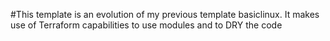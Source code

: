 #This template is an evolution of my previous template basiclinux. It makes use of Terraform capabilities to use modules and to DRY the code